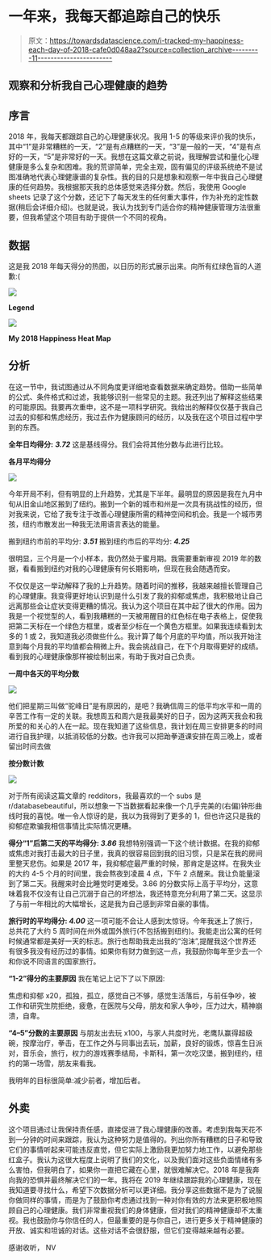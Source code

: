 # 一年来，我每天都追踪自己的快乐

> 原文：<https://towardsdatascience.com/i-tracked-my-happiness-each-day-of-2018-cafe0d048aa2?source=collection_archive---------11----------------------->

## 观察和分析我自己心理健康的趋势

## 序言

2018 年，我每天都跟踪自己的心理健康状况。我用 1-5 的等级来评价我的快乐，其中“1”是非常糟糕的一天，“2”是有点糟糕的一天，“3”是一般的一天，“4”是有点好的一天，“5”是非常好的一天。我想在这篇文章之前说，我理解尝试和量化心理健康是多么复杂和困难。我的荒谬简单，完全主观，固有偏见的评级系统绝不是试图准确地代表心理健康谱的复杂性。我的目的只是想象和观察一年中我自己心理健康的任何趋势。我根据那天我的总体感觉来选择分数。然后，我使用 Google sheets 记录了这个分数，还记下了每天发生的任何重大事件，作为补充的定性数据(稍后会详细介绍)。也就是说，我认为找到专门适合你的精神健康管理方法很重要，但我希望这个项目有助于提供一个不同的视角。

## 数据

这是我 2018 年每天得分的热图，以日历的形式展示出来。向所有红绿色盲的人道歉:(

![](img/76266d3299b41630df50df71abb715d3.png)

**Legend**

![](img/43488bdb68c63c067a38b7ef25ad4699.png)

**My 2018 Happiness Heat Map**

## **分析**

在这一节中，我试图通过从不同角度更详细地查看数据来确定趋势。借助一些简单的公式、条件格式和过滤，我能够识别一些常见的主题。我还列出了解释这些结果的可能原因。我要再次重申，这不是一项科学研究。我给出的解释仅仅基于我自己过去的抑郁和焦虑经历，我过去作为健康顾问的经历，以及我在这个项目过程中学到的东西。

**全年日均得分:** ***3.72*** 这是基线得分。我们会将其他分数与此进行比较。

**各月平均得分**

![](img/82c7694eee6fddb507a654e947da0a9a.png)

今年开局不利，但有明显的上升趋势，尤其是下半年。最明显的原因是我在九月中旬从旧金山地区搬到了纽约。搬到一个新的城市和州是一次具有挑战性的经历，但对我来说，它给了我专注于改善心理健康所需的精神空间和机会。我是一个城市男孩，纽约市散发出一种我无法用语言表达的能量。

搬到纽约市前的平均分: ***3.51***
搬到纽约市后的平均分: ***4.25***

很明显，三个月是一个小样本，我仍然处于蜜月期。我需要重新审视 2019 年的数据，看看搬到纽约对我的心理健康有何长期影响，但现在我会随遇而安。

不仅仅是这一举动解释了我的上升趋势。随着时间的推移，我越来越擅长管理自己的心理健康。我变得更好地认识到是什么引发了我的抑郁或焦虑，我积极地让自己远离那些会让症状变得更糟的情况。我认为这个项目在其中起了很大的作用。因为我是一个视觉型的人，看到我糟糕的一天被用醒目的红色标在电子表格上，促使我把第二天标在一个绿色方框里，或者至少标在一个黄色方框里。如果我连续看到太多的 1 或 2，我知道我必须做些什么。我计算了每个月底的平均值，所以我开始注意到每个月我的平均值都会稍微上升。我会挑战自己，在下个月取得更好的成绩。看到我的心理健康像那样被绘制出来，有助于我对自己负责。

**一周中各天的平均分数**

![](img/f602d6b7aefea269fdefe6597b2aee35.png)

他们把星期三叫做“驼峰日”是有原因的，是吧？我确信周三的低平均水平和一周的辛苦工作有一定的关联。我想周五和周六是我最美好的日子，因为这两天我会和我所爱的和关心的人在一起。现在我知道了这些信息，我计划在周三安排更多的时间进行自我护理，以抵消较低的分数。也许我可以把跆拳道课安排在周三晚上，或者留出时间去做

**按分数计数**

![](img/c82cead9facf555af1f78cb7088dc349.png)

对于所有阅读这篇文章的 redditors，我最喜欢的一个 subs 是 r/databasebeautiful，所以想象一下当数据看起来像一个几乎完美的(右偏)钟形曲线时我的喜悦。唯一令人惊讶的是，我以为我得到了更多的 1，但也许这只是我的抑郁症欺骗我相信事情比实际情况更糟。

**得分“1”后第二天的平均得分: *3.86*** 我想特别强调一下这个统计数据。在我的抑郁或焦虑对我打击最大的日子里，我真的很容易回到我的旧习惯，只是呆在我的房间里整天悲伤。如果是 2017 年，我抑郁症最严重的时候，那肯定是这样。在我失业的大约 4-5 个月的时间里，我会熬夜到凌晨 4 点，下午 2 点醒来。我让负能量滚到了第二天。我醒来时会比睡觉时更难受。3.86 的分数实际上高于平均分，这意味着我不仅没有让自己沉溺于自己的坏想法，我还特意充分利用了第二天。这显示了与前一年相比的大幅增长，这是我为自己感到非常自豪的事情。

**旅行时的平均得分: *4.00*** 这一项可能不会让人感到太惊讶。今年我迷上了旅行，总共花了大约 5 周时间在州外或国外旅行(不包括搬到纽约)。我能走出公寓的任何时候通常都是美好一天的标志。旅行也帮助我走出我的“泡沫”,提醒我这个世界还有很多我没有经历过的事情。如果你有财力做到这一点，我鼓励你每年至少去一个和你说不同语言的国家旅行。

**“1-2”得分的主要原因** 我在笔记上记下了以下原因:

焦虑和抑郁 x20，孤独，孤立，感觉自己不够，感觉生活落后，与前任争吵，被工作和研究生院拒绝，疲惫，在医院与父母，朋友和家人争吵，压力过大，精神崩溃，自卑。

**“4–5”分数的主要原因** 与朋友出去玩 x100，与家人共度时光，老鹰队赢得超级碗，按摩治疗，拳击，在工作之外与同事出去玩，加薪，良好的锻炼，惊喜生日派对，音乐会，旅行，权力的游戏赛季结局，卡斯科，第一次吃汉堡，搬到纽约，纽约的第一场雪，朋友来看我。

我明年的目标很简单:减少前者，增加后者。

## 外卖

这个项目通过让我保持责任感，直接促进了我心理健康的改善。考虑到我每天花不到一分钟的时间来跟踪，我认为这种努力是值得的。列出你所有糟糕的日子和导致它们的事情听起来可能违反直觉，但它实际上激励我更加努力地工作，以避免那些红盒子。我认为这很大程度上说明了我们的文化，以及我们面对这些负面情绪有多么害怕，但我明白了，如果你一直把它藏在心里，就很难解决它。2018 年是我奔向我的恐惧并最终解决它们的一年。我将在 2019 年继续跟踪我的心理健康，现在我知道要寻找什么，希望下次数据分析可以更详细。我分享这些数据不是为了说服你做同样的事情，而是为了鼓励你考虑通过找到一种对你有效的方法来更积极地照顾自己的心理健康。我们非常重视我们的身体健康，但对我们的精神健康却不太重视。我也鼓励你与你信任的人，但最重要的是与你自己，进行更多关于精神健康的开放、诚实和坦诚的对话。这些对话不会很舒服，但它们变得越来越有必要。

感谢收听，
NV
